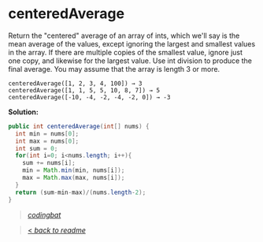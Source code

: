 # centeredAverage

Return the "centered" average of an array of ints, which we'll say is the mean average of the values, except ignoring the largest and smallest values in the array. If there are multiple copies of the smallest value, ignore just one copy, and likewise for the largest value. Use int division to produce the final average. You may assume that the array is length 3 or more.

```
centeredAverage([1, 2, 3, 4, 100]) → 3
centeredAverage([1, 1, 5, 5, 10, 8, 7]) → 5
centeredAverage([-10, -4, -2, -4, -2, 0]) → -3
```

**Solution:**

```java
public int centeredAverage(int[] nums) {
  int min = nums[0];
  int max = nums[0];
  int sum = 0;
  for(int i=0; i<nums.length; i++){
    sum += nums[i];
    min = Math.min(min, nums[i]);
    max = Math.max(max, nums[i]);
  }
  return (sum-min-max)/(nums.length-2);
}
```

> _[codingbat](https://codingbat.com/prob/p136585)_

> [< _back to readme_](FINDREPLACEREADME)